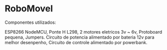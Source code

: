 # RoboMovel
Componentes utilizados:

ESP8266 NodeMCU,
Ponte H L298,
2 motores eletricos 3v ~ 6v,
Protoboard pequena,
Jumpers.
Circuito de potencia alimentado por bateria 12v para melhor desenpenho, Circuito de controle alimentado por powerbank.
